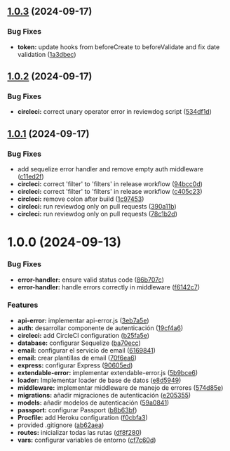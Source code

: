 ## [1.0.3](https://github.com/migatolive/api-migato-live/compare/v1.0.2...v1.0.3) (2024-09-17)


### Bug Fixes

* **token:** update hooks from beforeCreate to beforeValidate and fix date validation ([1a3dbec](https://github.com/migatolive/api-migato-live/commit/1a3dbec010fb2d0a04d8e565a11c8ce12deee6ad))

## [1.0.2](https://github.com/migatolive/api-migato-live/compare/v1.0.1...v1.0.2) (2024-09-17)


### Bug Fixes

* **circleci:** correct unary operator error in reviewdog script ([534df1d](https://github.com/migatolive/api-migato-live/commit/534df1d9c79db8bfb013b86aaec869744cdfcade))

## [1.0.1](https://github.com/migatolive/api-migato-live/compare/v1.0.0...v1.0.1) (2024-09-17)


### Bug Fixes

* add sequelize error handler and remove empty auth middleware ([c11ed2f](https://github.com/migatolive/api-migato-live/commit/c11ed2f5bfbf068fa5534c97e7f3f00ba78eb832))
* **circleci:** correct 'filter' to 'filters' in release workflow ([94bcc0d](https://github.com/migatolive/api-migato-live/commit/94bcc0d4307d97d47c4afd95e52091ce7aad5f73))
* **circleci:** correct 'filter' to 'filters' in release workflow ([c405c23](https://github.com/migatolive/api-migato-live/commit/c405c236781f5f08cbadd573b98a3fe896ab0c8d))
* **circleci:** remove colon after build ([1c97453](https://github.com/migatolive/api-migato-live/commit/1c97453288981dd26265127e0c31650a21b8027e))
* **circleci:** run reviewdog only on pull requests ([390a11b](https://github.com/migatolive/api-migato-live/commit/390a11b71d201fb4ab5fbd4fb37b824451f6a7ab))
* **circleci:** run reviewdog only on pull requests ([78c1b2d](https://github.com/migatolive/api-migato-live/commit/78c1b2deeb3962a7ad146c734e04f25bd3a9fa80))

# 1.0.0 (2024-09-13)


### Bug Fixes

* **error-handler:** ensure valid status code ([86b707c](https://github.com/migatolive/api-migato-live/commit/86b707cd9a64248c9ed73a477c88240bf4f7ea59))
* **error-handler:** handle errors correctly in middleware ([f6142c7](https://github.com/migatolive/api-migato-live/commit/f6142c79b7ee37ac69cb20ebe39bd28623b05c80))


### Features

* **api-error:** implementar api-error.js ([3eb7a5e](https://github.com/migatolive/api-migato-live/commit/3eb7a5e686e50616f454ee3e7db1baa82779670e))
* **auth:** desarrollar componente de autenticación ([19cf4a6](https://github.com/migatolive/api-migato-live/commit/19cf4a66db8d13b0b63fdab330194d5ef325df92))
* **circleci:** add CircleCI configuration ([b25fa5e](https://github.com/migatolive/api-migato-live/commit/b25fa5e47977752f5a3fd1c91c459a8cdbbd351a))
* **database:** configurar Sequelize ([ba70ecc](https://github.com/migatolive/api-migato-live/commit/ba70eccdb975e9b4c290c08e33755d970188c914))
* **email:** configurar el servicio de email ([6169841](https://github.com/migatolive/api-migato-live/commit/616984155269de3ce07d5dbe0d20067b7ef794da))
* **email:** crear plantillas de email ([70f6ea6](https://github.com/migatolive/api-migato-live/commit/70f6ea635367a6f46aaf37fd1b236f88700bec58))
* **express:** configurar Express ([90605ed](https://github.com/migatolive/api-migato-live/commit/90605ed0354a2ba1cac57f8cd3b0fc468c621548))
* **extendable-error:** implementar extendable-error.js ([5b9bce6](https://github.com/migatolive/api-migato-live/commit/5b9bce62bca831d83e34db0f38534b15e2a08208))
* **loader:** Implementar loader de base de datos ([e8d5949](https://github.com/migatolive/api-migato-live/commit/e8d5949e3fdd3538b1f6d3fbfa971611b08367dd))
* **middleware:** implementar middleware de manejo de errores ([574d85e](https://github.com/migatolive/api-migato-live/commit/574d85e6bcbf143031b58e1e8f50d4be6e7e9bc7))
* **migrations:** añadir migraciones de autenticación ([e205355](https://github.com/migatolive/api-migato-live/commit/e20535523be67816ff23c9a3ce815d74d3f4d653))
* **models:** añadir modelos de autenticación ([59a0841](https://github.com/migatolive/api-migato-live/commit/59a08411caa6cf472080c43f48cdbc4fcedbd2f3))
* **passport:** configurar Passport ([b8b63bf](https://github.com/migatolive/api-migato-live/commit/b8b63bff46d66416d10efba9b84b0360e088bb77))
* **Procfile:** add Heroku configuration ([f0cbfa3](https://github.com/migatolive/api-migato-live/commit/f0cbfa32ea5e608fde9f660fd9941f18b2bb5f88))
* provided .gitignore ([ab62aea](https://github.com/migatolive/api-migato-live/commit/ab62aea475a3a0a11cb5ec71a091d6680e4584ef))
* **routes:** inicializar todas las rutas ([df8f280](https://github.com/migatolive/api-migato-live/commit/df8f280d34374ef78e3eb7dafa9d21c717171c33))
* **vars:** configurar variables de entorno ([cf7c60d](https://github.com/migatolive/api-migato-live/commit/cf7c60d02560e9f13cd987cf39356bb88f017c72))
